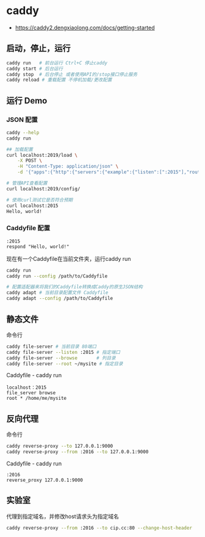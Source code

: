 # caddy

- https://caddy2.dengxiaolong.com/docs/getting-started

## 启动，停止，运行

```bash
caddy run   # 前台运行 Ctrl+C 停止caddy
caddy start # 后台运行
caddy stop  # 后台停止 或者使用API的/stop接口停止服务
caddy reload # 重载配置 不停机加载/更改配置
```

## 运行 Demo

### JSON 配置

```bash
caddy --help
caddy run

## 加载配置
curl localhost:2019/load \
	-X POST \
	-H "Content-Type: application/json" \
	-d '{"apps":{"http":{"servers":{"example":{"listen":[":2015"],"routes":[{"handle":[{"handler":"static_response","body":"Hello, world!"}]}]}}}}}'

# 管理API查看配置
curl localhost:2019/config/

# 使用curl测试它是否符合预期
curl localhost:2015
Hello, world!

```

### Caddyfile 配置

``` Caddyfile
:2015
respond "Hello, world!"
```

现在有一个Caddyfile在当前文件夹，运行caddy run

```bash
caddy run
caddy run --config /path/to/Caddyfile

# 配置适配器来将我们的Caddyfile转换成Caddy的原生JSON结构
caddy adapt # 当前目录配置文件 Caddyfile
caddy adapt --config /path/to/Caddyfile
```

## 静态文件

命令行

```bash
caddy file-server # 当前目录 80端口
caddy file-server --listen :2015 # 指定端口
caddy file-server --browse       # 列目录
caddy file-server --root ~/mysite # 指定目录
```

Caddyfile - caddy run

```text
localhost：2015
file_server browse
root * /home/me/mysite
```

## 反向代理

命令行

```bash
caddy reverse-proxy --to 127.0.0.1:9000
caddy reverse-proxy --from :2016 --to 127.0.0.1:9000
```

Caddyfile - caddy run

```text
:2016
reverse_proxy 127.0.0.1:9000
```


## 实验室

代理到指定域名，并修改host请求头为指定域名

```bash
caddy reverse-proxy --from :2016 --to cip.cc:80 --change-host-header
```

